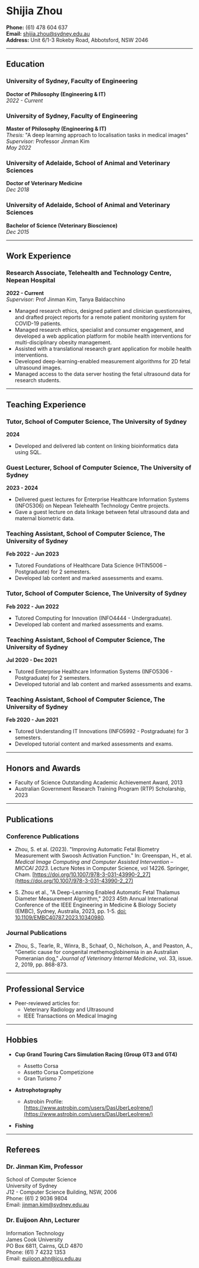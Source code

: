 # Shijia Zhou

**Phone:** (61) 478 604 637  
**Email:** [shijia.zhou@sydney.edu.au](mailto:shijia.zhou@sydney.edu.au)  
**Address:** Unit 6/1-3 Rokeby Road, Abbotsford, NSW 2046  

---

## Education

### University of Sydney, Faculty of Engineering  
**Doctor of Philosophy (Engineering & IT)**  
_2022 - Current_

### University of Sydney, Faculty of Engineering  
**Master of Philosophy (Engineering & IT)**  
_Thesis:_ "A deep learning approach to localisation tasks in medical images"  
_Supervisor:_ Professor Jinman Kim  
_May 2022_

### University of Adelaide, School of Animal and Veterinary Sciences  
**Doctor of Veterinary Medicine**  
_Dec 2018_

### University of Adelaide, School of Animal and Veterinary Sciences  
**Bachelor of Science (Veterinary Bioscience)**  
_Dec 2015_

---

## Work Experience

### Research Associate, Telehealth and Technology Centre, Nepean Hospital  
**2022 - Current**  
_Supervisor:_ Prof Jinman Kim, Tanya Baldacchino  
- Managed research ethics, designed patient and clinician questionnaires, and drafted project reports for a remote patient monitoring system for COVID-19 patients.
- Managed research ethics, specialist and consumer engagement, and developed a web application platform for mobile health interventions for multi-disciplinary obesity management.
- Assisted with a translational research grant application for mobile health interventions.
- Developed deep-learning-enabled measurement algorithms for 2D fetal ultrasound images.
- Managed access to the data server hosting the fetal ultrasound data for research students.

---

## Teaching Experience

### Tutor, School of Computer Science, The University of Sydney  
**2024**  
- Developed and delivered lab content on linking bioinformatics data using SQL.

### Guest Lecturer, School of Computer Science, The University of Sydney  
**2023 - 2024**  
- Delivered guest lectures for Enterprise Healthcare Information Systems (INFO5306) on Nepean Telehealth Technology Centre projects.
- Gave a guest lecture on data linkage between fetal ultrasound data and maternal biometric data.

### Teaching Assistant, School of Computer Science, The University of Sydney  
**Feb 2022 - Jun 2023**  
- Tutored Foundations of Healthcare Data Science (HTIN5006 – Postgraduate) for 2 semesters.
- Developed lab content and marked assessments and exams.

### Tutor, School of Computer Science, The University of Sydney  
**Feb 2022 - Jun 2022**  
- Tutored Computing for Innovation (INFO4444 - Undergraduate).
- Developed lab content and marked assessments and exams.

### Teaching Assistant, School of Computer Science, The University of Sydney  
**Jul 2020 - Dec 2021**  
- Tutored Enterprise Healthcare Information Systems (INFO5306 - Postgraduate) for 2 semesters.
- Developed tutorial and lab content and marked assessments and exams.

### Teaching Assistant, School of Computer Science, The University of Sydney  
**Feb 2020 - Jun 2021**  
- Tutored Understanding IT Innovations (INFO5992 - Postgraduate) for 3 semesters.
- Developed tutorial content and marked assessments and exams.

---

## Honors and Awards

- Faculty of Science Outstanding Academic Achievement Award, 2013
- Australian Government Research Training Program (RTP) Scholarship, 2023

---

## Publications

### Conference Publications
- Zhou, S. et al. (2023). "Improving Automatic Fetal Biometry Measurement with Swoosh Activation Function." In: Greenspan, H., et al. _Medical Image Computing and Computer Assisted Intervention – MICCAI 2023._ Lecture Notes in Computer Science, vol 14226. Springer, Cham. [https://doi.org/10.1007/978-3-031-43990-2_27](https://doi.org/10.1007/978-3-031-43990-2_27)

- S. Zhou et al., "A Deep-Learning Enabled Automatic Fetal Thalamus Diameter Measurement Algorithm," 2023 45th Annual International Conference of the IEEE Engineering in Medicine & Biology Society (EMBC), Sydney, Australia, 2023, pp. 1-5. [doi: 10.1109/EMBC40787.2023.10340980](https://doi.org/10.1109/EMBC40787.2023.10340980).

### Journal Publications
- Zhou, S., Tearle, R., Winra, B., Schaaf, O., Nicholson, A., and Peaston, A., "Genetic cause for congenital methemoglobinemia in an Australian Pomeranian dog," _Journal of Veterinary Internal Medicine_, vol. 33, issue. 2, 2019, pp. 868-873.

---

## Professional Service

- Peer-reviewed articles for:
  - Veterinary Radiology and Ultrasound
  - IEEE Transactions on Medical Imaging

---

## Hobbies

- **Cup Grand Touring Cars Simulation Racing (Group GT3 and GT4)**  
  - Assetto Corsa  
  - Assetto Corsa Competizione  
  - Gran Turismo 7

- **Astrophotography**  
  - Astrobin Profile: [https://www.astrobin.com/users/DasUberLeoIrene/](https://www.astrobin.com/users/DasUberLeoIrene/)

- **Fishing**

---

## Referees

### Dr. Jinman Kim, Professor  
School of Computer Science  
University of Sydney  
J12 - Computer Science Building, NSW, 2006  
Phone: (61) 2 9036 9804  
Email: [jinman.kim@sydney.edu.au](mailto:jinman.kim@sydney.edu.au)

### Dr. Euijoon Ahn, Lecturer  
Information Technology  
James Cook University  
PO Box 6811, Cairns, QLD 4870  
Phone: (61) 7 4232 1353  
Email: [euijoon.ahn@jcu.edu.au](mailto:euijoon.ahn@jcu.edu.au)

